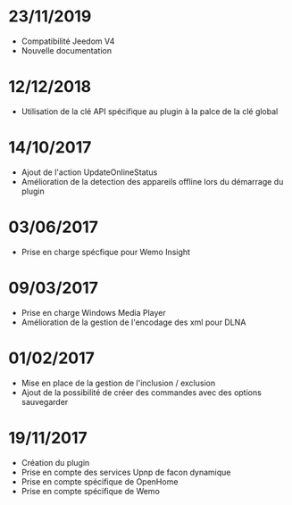 # 23/11/2019
- Compatibilité Jeedom V4
- Nouvelle documentation

# 12/12/2018
- Utilisation de la clé API spécifique au plugin à la palce de la clé global

# 14/10/2017
- Ajout de l'action UpdateOnlineStatus
- Amélioration de la detection des appareils offline lors du démarrage du plugin

# 03/06/2017
- Prise en charge spécfique pour Wemo Insight

# 09/03/2017
- Prise en charge Windows Media Player
- Amélioration de la gestion de l'encodage des xml pour DLNA

# 01/02/2017
- Mise en place de la gestion de l'inclusion / exclusion
- Ajout de la possibilité de créer des commandes avec des options sauvegarder

# 19/11/2017
- Création du plugin
- Prise en compte des services Upnp de facon dynamique
- Prise en compte spécifique de OpenHome
- Prise en compte spécifique de Wemo